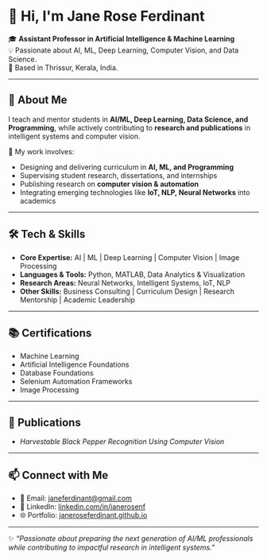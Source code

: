 # 👋 Hi, I'm Jane Rose Ferdinant  

🎓 **Assistant Professor in Artificial Intelligence & Machine Learning**  
💡 Passionate about AI, ML, Deep Learning, Computer Vision, and Data Science.  
📍 Based in Thrissur, Kerala, India.  

---

## 🚀 About Me  
I teach and mentor students in **AI/ML, Deep Learning, Data Science, and Programming**, while actively contributing to **research and publications** in intelligent systems and computer vision.  

🔬 My work involves:  
- Designing and delivering curriculum in **AI, ML, and Programming**  
- Supervising student research, dissertations, and internships  
- Publishing research on **computer vision & automation**  
- Integrating emerging technologies like **IoT, NLP, Neural Networks** into academics  

---

## 🛠️ Tech & Skills  
- **Core Expertise:** AI | ML | Deep Learning | Computer Vision | Image Processing  
- **Languages & Tools:** Python, MATLAB, Data Analytics & Visualization  
- **Research Areas:** Neural Networks, Intelligent Systems, IoT, NLP  
- **Other Skills:** Business Consulting | Curriculum Design | Research Mentorship | Academic Leadership  

---

## 📚 Certifications  
- Machine Learning  
- Artificial Intelligence Foundations  
- Database Foundations  
- Selenium Automation Frameworks  
- Image Processing  

---

## 📖 Publications  
- *Harvestable Black Pepper Recognition Using Computer Vision*  

---

## 📫 Connect with Me  
- 📧 Email: [janeferdinant@gmail.com](mailto:janeferdinant@gmail.com)  
- 🔗 LinkedIn: [linkedin.com/in/janerosenf](https://www.linkedin.com/in/janerosenf)  
- 🌐 Portfolio: [janeroseferdinant.github.io](https://janeroseferdinant.github.io)  

---

✨ *“Passionate about preparing the next generation of AI/ML professionals while contributing to impactful research in intelligent systems.”*  


<!---
Janeferdinant/Janeferdinant is a ✨ special ✨ repository because its `README.md` (this file) appears on your GitHub profile.
You can click the Preview link to take a look at your changes.
--->
